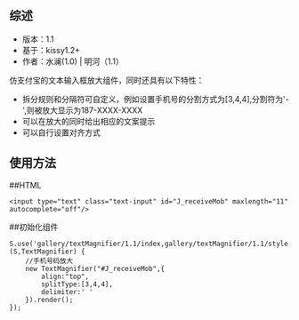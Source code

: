 ## 综述 ##

- 版本：1.1
- 基于：kissy1.2+
- 作者：水澜(1.0) | 明河（1.1）

仿支付宝的文本输入框放大组件，同时还具有以下特性：

- 拆分规则和分隔符可自定义，例如设置手机号的分割方式为[3,4,4],分割符为'-',则被放大显示为187-XXXX-XXXX
- 可以在放大的同时给出相应的文案提示
- 可以自行设置对齐方式

## 使用方法 ##

##HTML

    <input type="text" class="text-input" id="J_receiveMob" maxlength="11" autocomplete="off"/>

##初始化组件

    S.use('gallery/textMagnifier/1.1/index,gallery/textMagnifier/1.1/style.css',function (S,TextMagnifier) {
        //手机号码放大
        new TextMagnifier("#J_receiveMob",{
            align:"top",
            splitType:[3,4,4],
            delimiter:' '
        }).render();
    });
